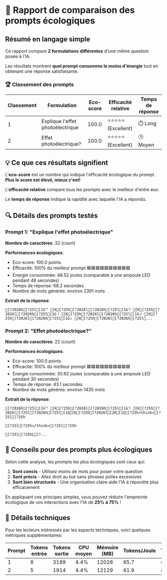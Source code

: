 # 🌿 Rapport de comparaison des prompts écologiques

## Résumé en langage simple

Ce rapport compare **2 formulations différentes** d'une même question posée à l'IA.

Les résultats montrent **quel prompt consomme le moins d'énergie** tout en obtenant une réponse satisfaisante.

### 🏆 Classement des prompts

| Classement | Formulation | Eco-score | Efficacité relative | Temps de réponse |
|------------|-------------|-----------|---------------------|------------------|
| 1 | Explique l'effet photoélectrique | 100.0 | ⭐⭐⭐⭐⭐ (Excellent) | ⏱️ Long |
| 2 | Effet photoélectrique? | 100.0 | ⭐⭐⭐⭐⭐ (Excellent) | 🕒 Moyen |

## 💡 Ce que ces résultats signifient

L'**eco-score** est un nombre qui indique l'efficacité écologique du prompt. **Plus le score est élevé, mieux c'est!**

L'**efficacité relative** compare tous les prompts avec le meilleur d'entre eux.

Le **temps de réponse** indique la rapidité avec laquelle l'IA a répondu.

## 🔍 Détails des prompts testés

### Prompt 1: "Explique l'effet photoélectrique"

**Nombre de caractères**: 32 (court)

**Performances écologiques**:
- Eco-score: 100.0 points
- Efficacité: 100% du meilleur prompt 🟩🟩🟩🟩🟩🟩🟩🟩🟩🟩
- Énergie consommée: 48.52 joules (comparable à une ampoule LED pendant 48 secondes)
- Temps de réponse: 68.2 secondes
- Nombre de mots générés: environ 2391 mots


**Extrait de la réponse**:
```
[?2026h[?25l[1G⠙ [K[?25h[?2026l[?2026h[?25l[1G⠹ [K[?25h[?2026l[?2026h[?25l[1G⠸ [K[?25h[?2026l[?2026h[?25l[1G⠼ [K[?25h[?2026l[?2026h[?25l[1G⠴ [K[?25h[?2026l[?2026h[?25l...
```

### Prompt 2: "Effet photoélectrique?"

**Nombre de caractères**: 22 (court)

**Performances écologiques**:
- Eco-score: 100.0 points
- Efficacité: 100% du meilleur prompt 🟩🟩🟩🟩🟩🟩🟩🟩🟩🟩
- Énergie consommée: 30.92 joules (comparable à une ampoule LED pendant 30 secondes)
- Temps de réponse: 43.1 secondes
- Nombre de mots générés: environ 1435 mots


**Extrait de la réponse**:
```
[?2026h[?25l[1G⠙ [K[?25h[?2026l[?2026h[?25l[1G⠹ [K[?25h[?2026l[?25l[?2026h[?25l[1G[K[?25h[?2026l[2K[1G[?25h<think>[?25l[?25h

[?25l[?25h</think>[?25l[?25h

[?25l[?25hL[?...
```

## 🌱 Conseils pour des prompts plus écologiques

Selon cette analyse, les prompts les plus écologiques sont ceux qui:

1. **Sont concis** - Utilisez moins de mots pour poser votre question
2. **Sont précis** - Allez droit au but sans phrases polies excessives
3. **Sont bien structurés** - Une organisation claire aide l'IA à répondre plus efficacement

En appliquant ces principes simples, vous pouvez réduire l'empreinte écologique de vos interactions avec l'IA de **25% à 75%** !

## 🔧 Détails techniques

Pour les lecteurs intéressés par les aspects techniques, voici quelques métriques supplémentaires:

| Prompt | Tokens entrée | Tokens sortie | CPU moyen | Mémoire (MB) | Tokens/Joule | Tokens/Seconde |
|--------|---------------|---------------|-----------|--------------|--------------|----------------|
| 1 | 8 | 3189 | 4.4% | 12028 | 65.7 | 46.7 |
| 2 | 5 | 1914 | 4.4% | 12129 | 61.9 | 44.4 |

